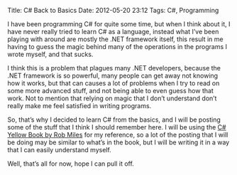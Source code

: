 Title: C# Back to Basics
Date: 2012-05-20 23:12
Tags: C#, Programming

I have been programming C# for quite some time, but when I think about
it, I have never really tried to learn C# as a language, instead what
I’ve been playing with around are mostly the .NET framework itself, this
result in me having to guess the magic behind many of the operations in
the programs I wrote myself, and that sucks.

I think this is a problem that plagues many .NET developers, because the
.NET framework is so powerful, many people can get away not knowing how
it works, but that can causes a lot of problems when I try to read on
some more advanced stuff, and not being able to even guess how that
work. Not to mention that relying on magic that I don’t understand don’t
really make me feel satisfied in writing programs.

So, that’s why I decided to learn C# from the basics, and I will be
posting some of the stuff that I think I should remember here. I will be
using the [C# Yellow Book by Rob Miles][link1] for my reference, so a lot of
the posting that I will be doing may be similar to what’s in the book,
but I will be writing it in a way that I can easily understand myself.

Well, that’s all for now, hope I can pull it off.

[link1]: http://www.robmiles.com/c-yellow-book/
